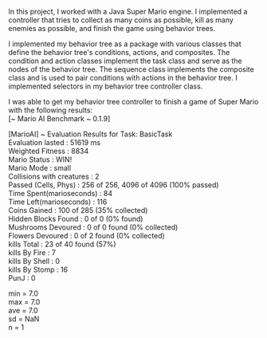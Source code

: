 In this project, I worked with a Java Super Mario engine. I implemented a controller that tries to collect as many coins as possible, kill as many enemies as possible, and finish the game using behavior trees.

I implemented my behavior tree as a package with various classes that define the behavior tree's conditions, actions, and composites. The condition and action classes implement the task class and serve as the nodes of the behavior tree. The sequence class implements the composite class and is used to pair conditions with actions in the behavior tree. I implemented selectors in my behavior tree controller class.

I was able to get my behavior tree controller to finish a game of Super Mario with the following results:  
[~ Mario AI Benchmark ~ 0.1.9]  
  
[MarioAI] ~ Evaluation Results for Task: BasicTask  
        Evaluation lasted : 51619 ms  
         Weighted Fitness : 8834  
             Mario Status : WIN!  
               Mario Mode : small  
Collisions with creatures : 2  
     Passed (Cells, Phys) : 256 of 256, 4096 of 4096 (100% passed)  
 Time Spent(marioseconds) : 84  
  Time Left(marioseconds) : 116  
             Coins Gained : 100 of 285 (35% collected)  
      Hidden Blocks Found : 0 of 0 (0% found)  
       Mushrooms Devoured : 0 of 0 found (0% collected)  
         Flowers Devoured : 0 of 2 found (0% collected)  
              kills Total : 23 of 40 found (57%)  
            kills By Fire : 7  
           kills By Shell : 0  
           kills By Stomp : 16  
    PunJ : 0  
  
 min = 7.0  
 max = 7.0  
 ave = 7.0  
 sd  = NaN  
 n   = 1  
